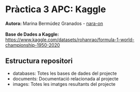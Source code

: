 # Pràctica 3 APC: Kaggle

<b>Autora:</b> Marina Bermúdez Granados - <a href="https://github.com/nara-on">nara-on</a> <br />
<br >
<b>Base de Dades a Kaggle:</b> https://www.kaggle.com/datasets/rohanrao/formula-1-world-championship-1950-2020
<br >

## Estructura repositori

* databases: Totes les bases de dades del projecte
* documents: Documentació relacionada al projecte
* images: Totes les imatges resultants del projecte
